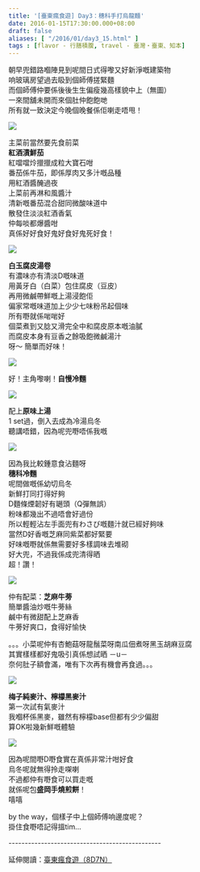 ```yaml
---
title: '[臺東瘋食遊] Day3：穗科手打烏龍麵'
date: 2016-01-15T17:30:00.000+08:00
draft: false
aliases: [ "/2016/01/day3_15.html" ]
tags : [flavor - 行膳積腹, travel - 臺灣・臺東、知本]
---
```


朝早兜錯路嗰陣見到呢間日式得嚟又好新淨嘅建築物  
响玻璃房望過去𥄫到個師傅搓緊麵  
而個師傅仲要係後後生生偏瘦幾高樣貌中上（無圖）  
一來間舖未開而來個肚仲飽飽哋  
所有就一致決定今晚個晚餐係佢喇走唔甩！  

![](/images/taitung3j1.jpg)

主菜前當然要先食前菜  
**紅酒漬鮮茄**  
紅噹噹炩擸擸成粒大寶石咁  
番茄係牛茄，即係厚肉又多汁嘅品種  
用紅酒醬醃過夜  
上菜前再淋和風醬汁  
清新嘅番茄混合甜同微酸味道中  
散發住淡淡紅酒香氣  
仲每啖都爆醬咁  
真係好好食好鬼好食好鬼死好食！  

![](/images/taitung3j2.jpg)

**白玉腐皮湯卷**  
有濃味亦有清淡D嘅味道  
用黃牙白（白菜）包住腐皮（豆皮）  
再用微鹹帶鮮嘅上湯浸飽佢  
偏家常嘅味道加上少少七味粉吊起個味  
所有嘢就係啱啱好  
個菜煮到又腍又滑完全中和腐皮原本嘅油膩  
而腐皮本身有豆香之餘吸飽微鹹湯汁  
呀～ 簡單而好味！  

![](/images/taitung3j3.jpg)

好！主角嚟喇！**自慢冷麵**  

![](/images/taitung3j4.jpg)

配上**原味上湯**  
1 set過，倒入去成為冷湯烏冬  
聽講唔錯，因為呢兜嘢唔係我嘅  

![](/images/taitung3j.jpg)

因為我比較鍾意食沾麵呀  
**穗科冷麵**  
呢間做嘅係幼切烏冬  
新鮮打同打得好夠  
D麵條煙韌好有𡁻頭（Q彈無誤）  
粉味都幾出不過唔會好過份  
所以輕輕沾左手面兜有わさび嘅麵汁就已經好夠味  
當然D好香嘅芝麻同紫菜都好緊要  
好味嘅嘢就係無需要好多樣調味去堆砌  
好大兜，不過我係成兜清得晒  
超！讚！  

![](/images/taitung3j5.jpg)

仲有配菜：**芝麻牛蒡**  
簡單醬油炒嘅牛蒡絲  
鹹中有微甜配上芝麻香  
牛蒡好爽口，食得好愉快  
  
。。。小菜呢仲有杏鮑菇呀龍鬚菜呀南瓜佃煮呀黑玉胡麻豆腐  
其實樣樣都好鬼吸引真係想試晒 －u－  
奈何肚子額會滿，唯有下次再有機會再食過。。。  
  
  

![](/images/taitung3j6.jpg)

**梅子純麥汁、檸檬黑麥汁**  
第一次試有氣麥汁  
我嗰杯係黑麥，雖然有檸檬base但都有少少偏甜  
算OK啦幾新鮮嘅體驗  

![](/images/taitung3j7.jpg)

因為呢間嘢D嘢食實在真係非常汁咁好食  
烏冬呢就無得拎走㗎喇  
不過都仲有嘢食可以買走嘅  
就係呢包**盛岡手燒煎餅**！  
嘻嘻  
  
by the way，個樣子中上個師傅响邊度呢？  
掛住食嘢唔記得搵tim...  
  
\-----------------------------------------------  
  
延伸閱讀：[臺東瘋食遊（8D7N）](https://hidie.net/taitung8d7n/)
